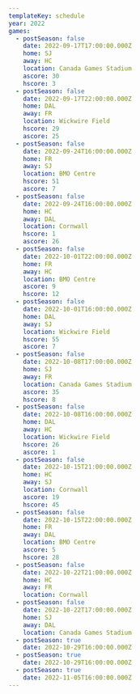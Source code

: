 ```yaml
---
templateKey: schedule
year: 2022
games:
  - postSeason: false
    date: 2022-09-17T17:00:00.000Z
    home: SJ
    away: HC
    location: Canada Games Stadium
    ascore: 30
    hscore: 3
  - postSeason: false
    date: 2022-09-17T22:00:00.000Z
    home: DAL
    away: FR
    location: Wickwire Field
    hscore: 29
    ascore: 25
  - postSeason: false
    date: 2022-09-24T16:00:00.000Z
    home: FR
    away: SJ
    location: BMO Centre
    hscore: 51
    ascore: 7
  - postSeason: false
    date: 2022-09-24T16:00:00.000Z
    home: HC
    away: DAL
    location: Cornwall
    hscore: 1
    ascore: 26
  - postSeason: false
    date: 2022-10-01T22:00:00.000Z
    home: FR
    away: HC
    location: BMO Centre
    ascore: 9
    hscore: 12
  - postSeason: false
    date: 2022-10-01T16:00:00.000Z
    home: DAL
    away: SJ
    location: Wickwire Field
    hscore: 55
    ascore: 7
  - postSeason: false
    date: 2022-10-08T17:00:00.000Z
    home: SJ
    away: FR
    location: Canada Games Stadium
    ascore: 35
    hscore: 8
  - postSeason: false
    date: 2022-10-08T16:00:00.000Z
    home: DAL
    away: HC
    location: Wickwire Field
    hscore: 26
    ascore: 1
  - postSeason: false
    date: 2022-10-15T21:00:00.000Z
    home: HC
    away: SJ
    location: Cornwall
    ascore: 19
    hscore: 45
  - postSeason: false
    date: 2022-10-15T22:00:00.000Z
    home: FR
    away: DAL
    location: BMO Centre
    ascore: 5
    hscore: 28
  - postSeason: false
    date: 2022-10-22T21:00:00.000Z
    home: HC
    away: FR
    location: Cornwall
  - postSeason: false
    date: 2022-10-22T17:00:00.000Z
    home: SJ
    away: DAL
    location: Canada Games Stadium
  - postSeason: true
    date: 2022-10-29T16:00:00.000Z
  - postSeason: true
    date: 2022-10-29T16:00:00.000Z
  - postSeason: true
    date: 2022-11-05T16:00:00.000Z
---
```

